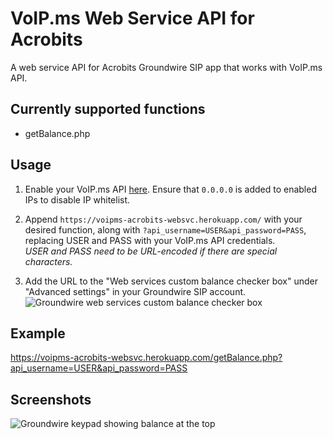 # VoIP.ms Web Service API for Acrobits
A web service API for Acrobits Groundwire SIP app that works with VoIP.ms API.

## Currently supported functions
- getBalance.php

## Usage

1. Enable your VoIP.ms API [here](https://voip.ms/m/api.php). Ensure that `0.0.0.0` is added to enabled IPs to disable IP whitelist.

2. Append `https://voipms-acrobits-websvc.herokuapp.com/` with your desired function, along with `?api_username=USER&api_password=PASS`, replacing USER and PASS with your VoIP.ms API credentials.  
   *USER and PASS need to be URL-encoded if there are special characters.*

3. Add the URL to the "Web services custom balance checker box" under "Advanced settings" in your Groundwire SIP account.
   ![Groundwire web services custom balance checker box](https://github.com/premiumrich/voipms-acrobits-websvc/raw/master/images/groundwire-web-services-custom-balance-checker.jpg)

## Example
https://voipms-acrobits-websvc.herokuapp.com/getBalance.php?api_username=USER&api_password=PASS

## Screenshots
![Groundwire keypad showing balance at the top](https://github.com/premiumrich/voipms-acrobits-websvc/raw/master/images/groundwire-keypad.jpg)
